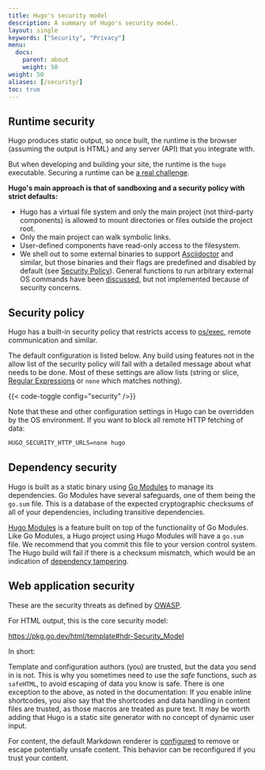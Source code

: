 ```yaml
---
title: Hugo's security model
description: A summary of Hugo's security model.
layout: single
keywords: ["Security", "Privacy"]
menu:
  docs:
    parent: about
    weight: 50
weight: 50
aliases: [/security/]
toc: true
---
```


## Runtime security

Hugo produces static output, so once built, the runtime is the browser (assuming the output is HTML) and any server (API) that you integrate with.

But when developing and building your site, the runtime is the `hugo` executable. Securing a runtime can be [a real challenge](https://blog.logrocket.com/how-to-protect-your-node-js-applications-from-malicious-dependencies-5f2e60ea08f9/).

**Hugo's main approach is that of sandboxing and a security policy with strict defaults:**

* Hugo has a virtual file system and only the main project (not third-party components) is allowed to mount directories or files outside the project root.
* Only the main project can walk symbolic links.
* User-defined components have read-only access to the filesystem.
* We shell out to some external binaries to support [Asciidoctor](/content-management/formats/#list-of-content-formats) and similar, but those binaries and their flags are predefined and disabled by default (see [Security Policy](#security-policy)). General functions to run arbitrary external OS commands have been [discussed](https://github.com/sunwei/hugoverse/pkg/hugo/issues/796), but not implemented because of security concerns.

## Security policy

Hugo has a built-in security policy that restricts access to [os/exec](https://pkg.go.dev/os/exec), remote communication and similar.

The default configuration is listed below. Any build using features not in the allow list of the security policy will fail with a detailed message about what needs to be done. Most of these settings are allow lists (string or slice, [Regular Expressions](https://pkg.go.dev/regexp) or `none` which matches nothing).

{{< code-toggle config="security" />}}

Note that these and other configuration settings in Hugo can be overridden by the OS environment. If you want to block all remote HTTP fetching of data:

```txt
HUGO_SECURITY_HTTP_URLS=none hugo
```

## Dependency security

Hugo is built as a static binary using [Go Modules](https://github.com/golang/go/wiki/Modules) to manage its dependencies. Go Modules have several safeguards, one of them being the `go.sum` file. This is a database of the expected cryptographic checksums of all of your dependencies, including transitive dependencies.

[Hugo Modules](/hugo-modules/) is a feature built on top of the functionality of Go Modules. Like Go Modules, a Hugo project using Hugo Modules will have a `go.sum` file. We recommend that you commit this file to your version control system. The Hugo build will fail if there is a checksum mismatch, which would be an indication of [dependency tampering](https://julienrenaux.fr/2019/12/20/github-actions-security-risk/).

## Web application security

These are the security threats as defined by [OWASP](https://en.wikipedia.org/wiki/OWASP).

For HTML output, this is the core security model:

<https://pkg.go.dev/html/template#hdr-Security_Model>

In short:

Template and configuration authors (you) are trusted, but the data you send in is not.
This is why you sometimes need to use the _safe_ functions, such as `safeHTML`, to avoid escaping of data you know is safe.
There is one exception to the above, as noted in the documentation: If you enable inline shortcodes, you also say that the shortcodes and data handling in content files are trusted, as those macros are treated as pure text.
It may be worth adding that Hugo is a static site generator with no concept of dynamic user input.

For content, the default Markdown renderer is [configured](/getting-started/configuration-markup) to remove or escape potentially unsafe content. This behavior can be reconfigured if you trust your content.
